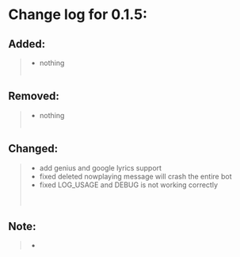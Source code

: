 # Change log for 0.1.5:
## Added:
> - nothing
    <br>
    <br>

## Removed:
> - nothing
    <br>
    <br>

## Changed:
> - add genius and google lyrics support
> - fixed deleted nowplaying message will crash the entire bot
> - fixed LOG_USAGE and DEBUG is not working correctly
    <br>
    <br>
    <br>


## Note:
> - 